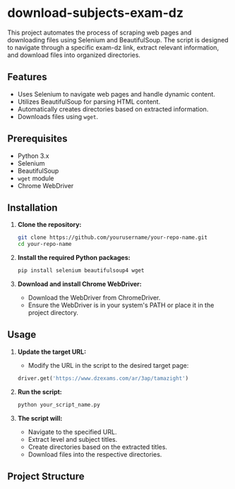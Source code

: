 # download-subjects-exam-dz

This project automates the process of scraping web pages and downloading files using Selenium and BeautifulSoup. The script is designed to navigate through a specific exam-dz link, extract relevant information, and download files into organized directories.

## Features

- Uses Selenium to navigate web pages and handle dynamic content.
- Utilizes BeautifulSoup for parsing HTML content.
- Automatically creates directories based on extracted information.
- Downloads files using `wget`.

## Prerequisites

- Python 3.x
- Selenium
- BeautifulSoup
- `wget` module
- Chrome WebDriver

## Installation

1. **Clone the repository:**
    ```bash
    git clone https://github.com/yourusername/your-repo-name.git
    cd your-repo-name
    ```

2. **Install the required Python packages:**
    ```bash
    pip install selenium beautifulsoup4 wget
    ```

3. **Download and install Chrome WebDriver:**
    - Download the WebDriver from ChromeDriver.
    - Ensure the WebDriver is in your system's PATH or place it in the project directory.

## Usage

1. **Update the target URL:**
    - Modify the URL in the script to the desired target page:
    ```python
    driver.get('https://www.dzexams.com/ar/3ap/tamazight')
    ```

2. **Run the script:**
    ```bash
    python your_script_name.py
    ```

3. **The script will:**
    - Navigate to the specified URL.
    - Extract level and subject titles.
    - Create directories based on the extracted titles.
    - Download files into the respective directories.

## Project Structure

